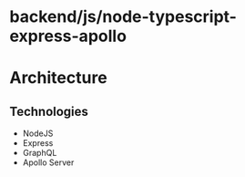 # backend/js/node-typescript-express-apollo
# Architecture

## Technologies
- NodeJS
- Express
- GraphQL
- Apollo Server
